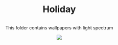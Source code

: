 <div align="center">
  <h1>Holiday</h1>
  <img src"https://raw.githubusercontent.com/Mehranalam/Wallpapers/master/Wallpapers/Holiday/Desktop-4.jpg">
  <p>This folder contains wallpapers with light spectrum</p>
  <img src="https://img.shields.io/github/languages/code-size/erfanmola/wallpapers/Holiday?style=flat-square">
  </div>
